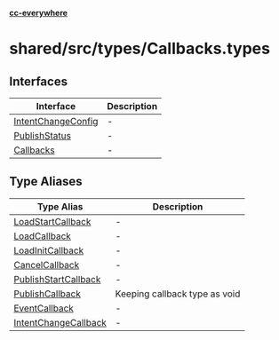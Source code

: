 [**cc-everywhere**](../../../../index.md)

<HorizontalLine />

# shared/src/types/Callbacks.types

## Interfaces

| Interface | Description |
| ------ | ------ |
| [IntentChangeConfig](interfaces/intent-change-config.md) | - |
| [PublishStatus](interfaces/publish-status.md) | - |
| [Callbacks](interfaces/callbacks.md) | - |

## Type Aliases

| Type Alias | Description |
| ------ | ------ |
| [LoadStartCallback](type-aliases/load-start-callback.md) | - |
| [LoadCallback](type-aliases/load-callback.md) | - |
| [LoadInitCallback](type-aliases/load-init-callback.md) | - |
| [CancelCallback](type-aliases/cancel-callback.md) | - |
| [PublishStartCallback](type-aliases/publish-start-callback.md) | - |
| [PublishCallback](type-aliases/publish-callback.md) | Keeping callback type as void | `Promise<PublishStatus>` for the publish operation, to handle promises as well |
| [EventCallback](type-aliases/event-callback.md) | - |
| [IntentChangeCallback](type-aliases/intent-change-callback.md) | - |
